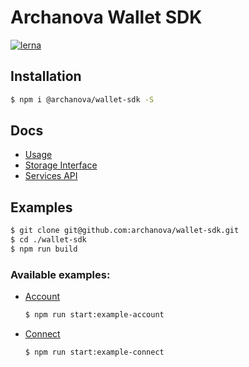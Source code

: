 # Archanova Wallet SDK

[![lerna](https://img.shields.io/badge/maintained%20with-lerna-cc00ff.svg)](https://lernajs.io/)

## Installation

```bash
$ npm i @archanova/wallet-sdk -S
```

## Docs

- [Usage](docs/usage.md)
- [Storage Interface](docs/storage-interface.md)
- [Services API](docs/services-api.md)

## Examples

```bash
$ git clone git@github.com:archanova/wallet-sdk.git
$ cd ./wallet-sdk
$ npm run build
```

### Available examples:

- [Account](packages/sdk-example-account)
  ```bash
  $ npm run start:example-account
  ```
- [Connect](packages/sdk-example-connect)
  ```bash
  $ npm run start:example-connect
  ```
